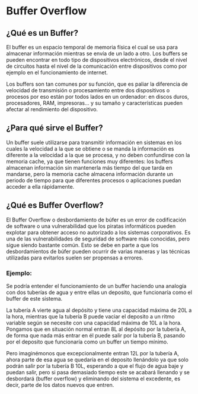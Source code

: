 # Buffer Overflow


## ¿Qué es un  Buffer?

El buffer es un espacio temporal de memoria física el cual se usa para almacenar información mientras se envía de un lado a otro. Los buffers se pueden
encontrar en todo tipo de dispositivos electrónicos, desde el nivel de circuitos hasta el nivel de la comunicación entre dispositivos como por ejemplo 
en el funcionamiento de internet. 

Los buffers son tan comunes por su función, que es paliar la diferencia de velocidad de transmisión o procesamiento entre dos dispositivos o procesos 
por eso están por todos lados en un ordenador: en discos duros, procesadores, RAM, impresoras… y su tamaño y características pueden afectar al
rendimiento del dispositivo.

## ¿Para qué sirve el Buffer?

Un buffer suele utilizarse para transmitir información en sistemas en los cuales la velocidad a la que se obtiene o se manda la información es diferente
a la velocidad a la que se procesa, y no deben confundirse con la memoria cache, ya que tienen funciones muy diferentes: los buffers almacenan información
sin mantenerla más tiempo del que tarda en mandarse, pero la memoria cache almacena información durante un periodo de tiempo para que diferentes procesos
o aplicaciones puedan acceder a ella rápidamente.

## ¿Qué es Buffer Overflow?

El Buffer Overflow o desbordamiento de búfer es un error de codificación de software o una vulnerabilidad que los piratas informáticos pueden explotar
para obtener acceso no autorizado a los sistemas corporativos. Es una de las vulnerabilidades de seguridad de software más conocidas, pero sigue siendo
bastante común. Esto se debe en parte a que los desbordamientos de búfer pueden ocurrir de varias maneras y las técnicas utilizadas para evitarlos suelen 
ser propensas a errores.

### Ejemplo:

Se podría entender el funcionamiento de un buffer haciendo una analogía con dos tuberías de agua y entre ellas un deposito, que funcionaría
como el buffer de este sistema. 

La tubería A vierte agua al depósito y tiene una capacidad máxima de 20L a la hora, mientras que la tubería B puede vaciar
el deposito a un ritmo variable según se necesite con una capacidad máxima de 10L a la hora. Pongamos que en situación normal entran 8L al depósito
por la tubería A, de forma que nada más entrar en él puede salir por la tubería B, pasando por el deposito que funcionaría como un buffer un
tiempo mínimo.

Pero imaginémonos que excepcionalmente entran 12L por la tubería A, ahora parte de esa agua se quedaría en el deposito llenándolo ya que solo podrán 
salir por la tubería B 10L, esperando a que el flujo de agua baje y puedan salir, pero si pasa demasiado tiempo este se acabará llenando y se 
desbordará (buffer overflow) y eliminando del sistema el excedente, es decir, parte de los datos nuevos que entren.

